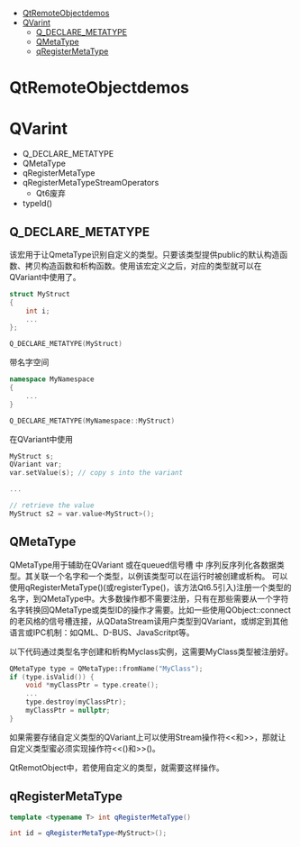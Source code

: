 - [QtRemoteObjectdemos](#qtremoteobjectdemos)
- [QVarint](#qvarint)
  - [Q\_DECLARE\_METATYPE](#q_declare_metatype)
  - [QMetaType](#qmetatype)
  - [qRegisterMetaType](#qregistermetatype)

# QtRemoteObjectdemos

# QVarint

- Q_DECLARE_METATYPE
- QMetaType
- qRegisterMetaType
- qRegisterMetaTypeStreamOperators
  - Qt6废弃
- typeId()
  
## Q_DECLARE_METATYPE
该宏用于让QmetaType识别自定义的类型。只要该类型提供public的默认构造函数、拷贝构造函数和析构函数。使用该宏定义之后，对应的类型就可以在QVariant中使用了。

```C++
struct MyStruct
{
    int i;
    ...
};

Q_DECLARE_METATYPE(MyStruct)
```

带名字空间
```C++
namespace MyNamespace
{
    ...
}

Q_DECLARE_METATYPE(MyNamespace::MyStruct)
```
在QVariant中使用
```C++
MyStruct s;
QVariant var;
var.setValue(s); // copy s into the variant

...

// retrieve the value
MyStruct s2 = var.value<MyStruct>();
```

## QMetaType
QMetaType用于辅助在QVariant  或在queued信号槽 中 序列反序列化各数据类型。其关联一个名字和一个类型，以例该类型可以在运行时被创建或析构。
可以使用qRegisterMetaType()(或registerType()，该方法Qt6.5引入)注册一个类型的名字，到QMetaType中。大多数操作都不需要注册，只有在那些需要从一个字符名字转换回QMetaType或类型ID的操作才需要。比如一些使用QObject::connect的老风格的信号槽连接，从QDataStream读用户类型到QVariant，或绑定到其他语言或IPC机制：如QML、D-BUS、JavaScritpt等。

以下代码通过类型名字创建和析构Myclass实例，这需要MyClass类型被注册好。

```C++
QMetaType type = QMetaType::fromName("MyClass");
if (type.isValid()) {
    void *myClassPtr = type.create();
    ...
    type.destroy(myClassPtr);
    myClassPtr = nullptr;
}
```
如果需要存储自定义类型的QVariant上可以使用Stream操作符<<和>>，那就让自定义类型蜜必须实现操作符<<()和>>()。

QtRemotObject中，若使用自定义的类型，就需要这样操作。
## qRegisterMetaType

```C++
template <typename T> int qRegisterMetaType()
```
```C++
int id = qRegisterMetaType<MyStruct>();
```